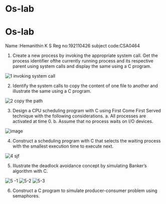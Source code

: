 # Os-lab
# Os-lab
Name :Hemanithin K S
Reg no:192110426
subject code:CSA0464

1. Create a new process by invoking the appropriate system call. Get the process identifier ofthe currently running process and its respective parent using system calls and display the same using a C program.

![1 invoking system call](https://user-images.githubusercontent.com/113330982/189845224-173f1cd1-080a-4046-bd61-5da1286fb7ba.png)


2. Identify the system calls to copy the content of one file to another and illustrate the same using a C program.

![2 copy the path](https://user-images.githubusercontent.com/113330982/189847827-4a4a3e92-5868-49d0-9a0c-f8d30c3e4ac6.png)


3. Design a CPU scheduling program with C using First Come First Served technique with the following considerations. 
a. All processes are activated at time 0. 
b. Assume that no process waits on I/O devices.

![image](https://user-images.githubusercontent.com/113330982/189848591-ce66dc5d-b694-4b77-8af8-31859669ec87.png)


4. Construct a scheduling program with C that selects the waiting process with the smallest
execution time to execute next.

![4 sjf](https://user-images.githubusercontent.com/113330982/189849155-dcb013eb-6a15-4dbe-80e2-38f430cd6fd7.png)


5. Illustrate the deadlock avoidance concept by simulating Banker’s algorithm with C.

![5 -1](https://user-images.githubusercontent.com/113330982/189853708-28b3c2f4-361c-4be6-8351-38ed8fe272f0.png)
![5-2](https://user-images.githubusercontent.com/113330982/189853760-7a23cac6-fe8a-4cdf-95b2-592928b7c59f.png)
![5-3](https://user-images.githubusercontent.com/113330982/189853795-26ac6bfa-b6fb-4fea-abb0-523c519b5184.png)



6. Construct a C program to simulate producer-consumer problem using semaphores.
